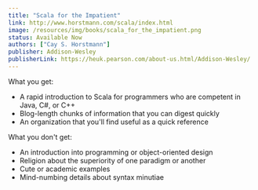 ```yaml
---
title: "Scala for the Impatient"
link: http://www.horstmann.com/scala/index.html
image: /resources/img/books/scala_for_the_impatient.png
status: Available Now
authors: ["Cay S. Horstmann"]
publisher: Addison-Wesley
publisherLink: https://heuk.pearson.com/about-us.html/Addison-Wesley/
---
```


What you get:

* A rapid introduction to Scala for programmers who are competent in Java, C#, or C++
* Blog-length chunks of information that you can digest quickly
* An organization that you'll find useful as a quick reference

What you don't get:

* An introduction into programming or object-oriented design
* Religion about the superiority of one paradigm or another
* Cute or academic examples
* Mind-numbing details about syntax minutiae
